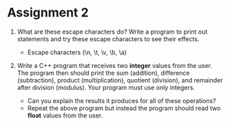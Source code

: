 # Assignment 2

1. What are these escape characters do? Write a program to print out statements and try these escape characters to see their effects.
    - Escape characters (\n, \t, \v, \b, \a)

2. Write a C++ program that receives two **integer** values from the user. The program then should print the sum (addition), difference (subtraction), product (multiplication), quotient (division), and remainder after division (modulus). Your program must use only integers.
    - Can you explain the results it produces for all of these operations?
    - Repeat the above program but instead the program should read two **float** values from the user.
